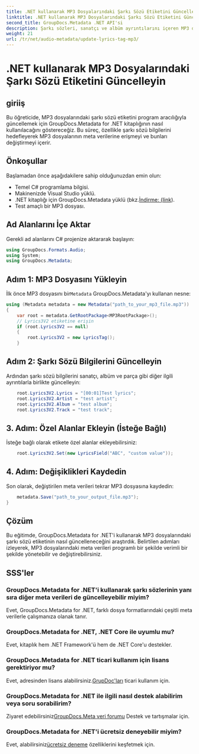 ```yaml
---
title: .NET kullanarak MP3 Dosyalarındaki Şarkı Sözü Etiketini Güncelleyin
linktitle: .NET kullanarak MP3 Dosyalarındaki Şarkı Sözü Etiketini Güncelleyin
second_title: GroupDocs.Metadata .NET API'si
description: Şarkı sözleri, sanatçı ve albüm ayrıntılarını içeren MP3 dosyası meta verilerini GroupDocs.Metadata for .NET'i kullanarak programlı olarak nasıl güncelleyeceğinizi öğrenin.
weight: 21
url: /tr/net/audio-metadata/update-lyrics-tag-mp3/
---
```


# .NET kullanarak MP3 Dosyalarındaki Şarkı Sözü Etiketini Güncelleyin

## giriiş
Bu öğreticide, MP3 dosyalarındaki şarkı sözü etiketini program aracılığıyla güncellemek için GroupDocs.Metadata for .NET kitaplığının nasıl kullanılacağını göstereceğiz. Bu süreç, özellikle şarkı sözü bilgilerini hedefleyerek MP3 dosyalarının meta verilerine erişmeyi ve bunları değiştirmeyi içerir.
## Önkoşullar
Başlamadan önce aşağıdakilere sahip olduğunuzdan emin olun:
- Temel C# programlama bilgisi.
- Makinenizde Visual Studio yüklü.
-  .NET kitaplığı için GroupDocs.Metadata yüklü (bkz.[İndirme: {link](https://releases.groupdocs.com/metadata/net/)).
- Test amaçlı bir MP3 dosyası.

## Ad Alanlarını İçe Aktar
Gerekli ad alanlarını C# projenize aktararak başlayın:
```csharp
using GroupDocs.Formats.Audio;
using System;
using GroupDocs.Metadata;
```
## Adım 1: MP3 Dosyasını Yükleyin
 İlk önce MP3 dosyasını bir`Metadata` GroupDocs.Metadata'yı kullanan nesne:
```csharp
using (Metadata metadata = new Metadata("path_to_your_mp3_file.mp3"))
{
    var root = metadata.GetRootPackage<MP3RootPackage>();
    // Lyrics3V2 etiketine erişin
    if (root.Lyrics3V2 == null)
    {
        root.Lyrics3V2 = new LyricsTag();
    }
```
## Adım 2: Şarkı Sözü Bilgilerini Güncelleyin
Ardından şarkı sözü bilgilerini sanatçı, albüm ve parça gibi diğer ilgili ayrıntılarla birlikte güncelleyin:
```csharp
    root.Lyrics3V2.Lyrics = "[00:01]Test lyrics";
    root.Lyrics3V2.Artist = "test artist";
    root.Lyrics3V2.Album = "test album";
    root.Lyrics3V2.Track = "test track";
```
## 3. Adım: Özel Alanlar Ekleyin (İsteğe Bağlı)
İsteğe bağlı olarak etikete özel alanlar ekleyebilirsiniz:
```csharp
    root.Lyrics3V2.Set(new LyricsField("ABC", "custom value"));
```
## 4. Adım: Değişiklikleri Kaydedin
Son olarak, değiştirilen meta verileri tekrar MP3 dosyasına kaydedin:
```csharp
    metadata.Save("path_to_your_output_file.mp3");
}
```

## Çözüm
Bu eğitimde, GroupDocs.Metadata for .NET'i kullanarak MP3 dosyalarındaki şarkı sözü etiketinin nasıl güncelleneceğini araştırdık. Belirtilen adımları izleyerek, MP3 dosyalarındaki meta verileri programlı bir şekilde verimli bir şekilde yönetebilir ve değiştirebilirsiniz.

## SSS'ler
### GroupDocs.Metadata for .NET'i kullanarak şarkı sözlerinin yanı sıra diğer meta verileri de güncelleyebilir miyim?
Evet, GroupDocs.Metadata for .NET, farklı dosya formatlarındaki çeşitli meta verilerle çalışmanıza olanak tanır.
### GroupDocs.Metadata for .NET, .NET Core ile uyumlu mu?
Evet, kitaplık hem .NET Framework'ü hem de .NET Core'u destekler.
### GroupDocs.Metadata for .NET ticari kullanım için lisans gerektiriyor mu?
 Evet, adresinden lisans alabilirsiniz.[GrupDoc'ları](https://purchase.groupdocs.com/buy) ticari kullanım için.
### GroupDocs.Metadata for .NET ile ilgili nasıl destek alabilirim veya soru sorabilirim?
 Ziyaret edebilirsiniz[GroupDocs.Meta veri forumu](https://forum.groupdocs.com/c/metadata/14) Destek ve tartışmalar için.
### GroupDocs.Metadata for .NET'i ücretsiz deneyebilir miyim?
 Evet, alabilirsiniz[ücretsiz deneme](https://releases.groupdocs.com/) özelliklerini keşfetmek için.